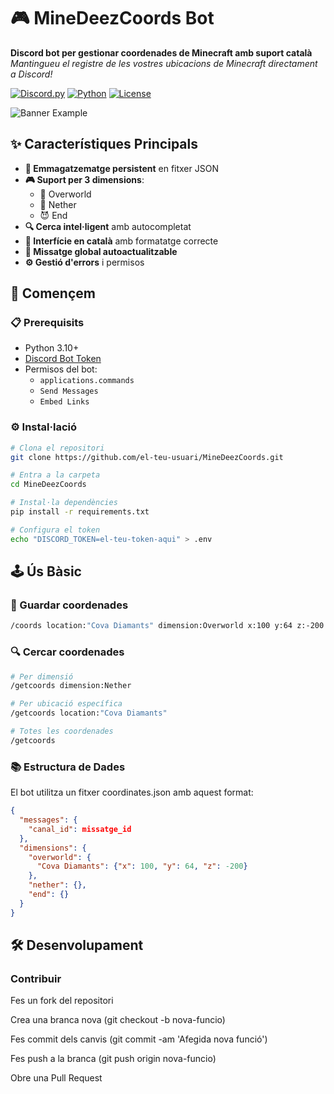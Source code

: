 # 🎮 MineDeezCoords Bot

**Discord bot per gestionar coordenades de Minecraft amb suport català**  
*Mantingueu el registre de les vostres ubicacions de Minecraft directament a Discord!*

[![Discord.py](https://img.shields.io/badge/discord.py-2.3.2+-blue.svg)](https://discordpy.readthedocs.io/)
[![Python](https://img.shields.io/badge/python-3.10+-yellow.svg)](https://python.org)
[![License](https://img.shields.io/badge/license-MIT-green.svg)](LICENSE)

![Banner Example]() <!-- Podeu afegir una imatge real aquí -->

## ✨ Característiques Principals
- **💾 Emmagatzematge persistent** en fitxer JSON
- **🎮 Suport per 3 dimensions**:
  - 🌳 Overworld 
  - 👹 Nether
  - 😈 End
- **🔍 Cerca intel·ligent** amb autocompletat
- **📱 Interfície en català** amb formatatge correcte
- **🔄 Missatge global autoactualitzable**
- **⚙️ Gestió d'errors** i permisos

## 🚀 Començem

### 📋 Prerequisits
- Python 3.10+
- [Discord Bot Token](https://discord.com/developers/applications)
- Permisos del bot:
  - `applications.commands`
  - `Send Messages`
  - `Embed Links`

### ⚙️ Instal·lació
```bash
# Clona el repositori
git clone https://github.com/el-teu-usuari/MineDeezCoords.git

# Entra a la carpeta
cd MineDeezCoords

# Instal·la dependències
pip install -r requirements.txt

# Configura el token
echo "DISCORD_TOKEN=el-teu-token-aqui" > .env
```

## 🕹️ Ús Bàsic
### 💾 Guardar coordenades
```bash
/coords location:"Cova Diamants" dimension:Overworld x:100 y:64 z:-200
```

### 🔍 Cercar coordenades
```bash
# Per dimensió
/getcoords dimension:Nether

# Per ubicació específica
/getcoords location:"Cova Diamants"

# Totes les coordenades
/getcoords
```

### 📚 Estructura de Dades
El bot utilitza un fitxer coordinates.json amb aquest format:

```json
{
  "messages": {
    "canal_id": missatge_id
  },
  "dimensions": {
    "overworld": {
      "Cova Diamants": {"x": 100, "y": 64, "z": -200}
    },
    "nether": {},
    "end": {}
  }
}
```

## 🛠️ Desenvolupament
### Contribuir

Fes un fork del repositori

Crea una branca nova (git checkout -b nova-funcio)

Fes commit dels canvis (git commit -am 'Afegida nova funció')

Fes push a la branca (git push origin nova-funcio)

Obre una Pull Request